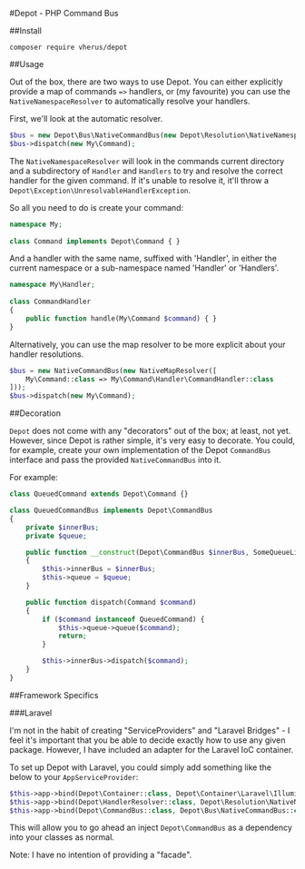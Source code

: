 #Depot - PHP Command Bus

##Install

`composer require vherus/depot`

##Usage

Out of the box, there are two ways to use Depot. You can either explicitly provide a map of commands `=>` handlers,
or (my favourite) you can use the `NativeNamespaceResolver` to automatically resolve your handlers.

First, we'll look at the automatic resolver.

```php
$bus = new Depot\Bus\NativeCommandBus(new Depot\Resolution\NativeNamespaceResolver);
$bus->dispatch(new My\Command);
```

The `NativeNamespaceResolver` will look in the commands current directory and a subdirectory of `Handler` and `Handlers` to try and resolve
the correct handler for the given command. If it's unable to resolve it, it'll throw a `Depot\Exception\UnresolvableHandlerException`.

So all you need to do is create your command:

```php
namespace My;
    
class Command implements Depot\Command { }
```

And a handler with the same name, suffixed with 'Handler', in either the current namespace or a sub-namespace named 'Handler' or 'Handlers'.

```php
namespace My\Handler;
    
class CommandHandler
{
    public function handle(My\Command $command) { }
}
```

Alternatively, you can use the map resolver to be more explicit about your handler resolutions.

```php
$bus = new NativeCommandBus(new NativeMapResolver([
    My\Command::class => My\Command\Handler\CommandHandler::class
]));
$bus->dispatch(new My\Command);
```

##Decoration

`Depot` does not come with any "decorators" out of the box; at least, not yet. However, since Depot is rather simple, it's very easy to decorate.
You could, for example, create your own implementation of the Depot `CommandBus` interface and pass the provided `NativeCommandBus` into it.

For example:

```php
class QueuedCommand extends Depot\Command {}

class QueuedCommandBus implements Depot\CommandBus
{
    private $innerBus;
    private $queue;

    public function __construct(Depot\CommandBus $innerBus, SomeQueueLibrary $queue)
    {
        $this->innerBus = $innerBus;
        $this->queue = $queue;
    }

    public function dispatch(Command $command)
    {
        if ($command instanceof QueuedCommand) {
            $this->queue->queue($command);
            return;
        }

        $this->innerBus->dispatch($command);
    }
}
```

##Framework Specifics

###Laravel

I'm not in the habit of creating "ServiceProviders" and "Laravel Bridges" - I feel it's important that you be able to
decide exactly how to use any given package. However, I have included an adapter for the Laravel IoC container.

To set up Depot with Laravel, you could simply add something like the below to your `AppServiceProvider`:

```php
$this->app->bind(Depot\Container::class, Depot\Container\Laravel\IlluminateContainer::class);
$this->app->bind(Depot\HandlerResolver::class, Depot\Resolution\NativeNamespaceResolver::class);
$this->app->bind(Depot\CommandBus::class, Depot\Bus\NativeCommandBus::class);
```

This will allow you to go ahead an inject `Depot\CommandBus` as a dependency into your classes as normal.

Note: I have no intention of providing a "facade".